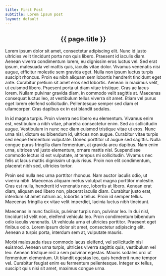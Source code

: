 ```yaml
---
title: First Post
subtitle: Lorem ipsum post
layout: default
---
```


<div style="text-align: center;"><h2>{{ page.title }}</h2></div>

Lorem ipsum dolor sit amet, consectetur adipiscing elit. Nunc id justo ultricies velit tincidunt porta non quis libero. Praesent id iaculis diam. Aenean viverra condimentum lorem, eu dignissim eros luctus vel. Sed erat ipsum, malesuada vel mattis quis, iaculis vitae dolor. Vivamus venenatis nisi augue, efficitur molestie sem gravida eget. Nulla non ipsum luctus turpis suscipit rhoncus. Proin eu nibh aliquam sem lobortis hendrerit tincidunt eget ante. Curabitur pretium sit amet eros sed lobortis. Aenean in maximus velit, ut euismod libero. Praesent porta ut diam vitae tristique. Cras ac lacus lorem. Nullam pulvinar gravida diam, in commodo velit sagittis at. Maecenas consequat luctus leo, at vestibulum tellus viverra sit amet. Etiam vel purus eget lorem eleifend sollicitudin. Pellentesque semper sed diam et ullamcorper. Cras dapibus ex in est blandit sodales.

In id magna turpis. Proin viverra nec libero eu elementum. Vivamus enim est, vestibulum a nibh vitae, pharetra consectetur enim. Sed ac sollicitudin augue. Vestibulum in nunc nec diam euismod tristique vitae ut eros. Nunc urna nisl, dictum eu bibendum id, ultrices non augue. Curabitur vitae turpis sed neque fermentum vulputate. Donec porttitor ut augue sed sagittis. Nulla congue purus fringilla diam fermentum, at gravida arcu dapibus. Nam enim urna, ultrices vel justo elementum, ornare mattis nisi. Suspendisse commodo lectus id est vulputate, at tempus mi sollicitudin. Vivamus nec felis ut lacus mattis dignissim ut quis risus. Proin non elit condimentum, placerat nibh sed, ultricies tortor.

Proin sed nulla nec urna porttitor rhoncus. Nam auctor iaculis odio, ut viverra nibh. Maecenas aliquam metus volutpat magna porttitor molestie. Cras est nulla, hendrerit id venenatis nec, lobortis at libero. Aenean erat diam, aliquam sed libero non, placerat iaculis diam. Curabitur justo erat, interdum sit amet rutrum ac, lobortis a tellus. Proin id semper tellus. Maecenas fringilla ex vitae velit imperdiet, lacinia luctus nibh tincidunt.

Maecenas in nunc facilisis, pulvinar turpis non, pulvinar leo. In dui nisl, tincidunt id velit non, eleifend vehicula leo. Proin condimentum bibendum odio iaculis venenatis. Ut vehicula urna et ultricies porttitor. Praesent eget finibus odio. Lorem ipsum dolor sit amet, consectetur adipiscing elit. Aenean a turpis porta, interdum sem at, vulputate mauris.

Morbi malesuada risus commodo lacus eleifend, vel sollicitudin nisl euismod. Aenean urna turpis, ultricies viverra sagittis quis, vestibulum vel leo. Aenean tristique nisl a sem pulvinar egestas. Mauris sodales orci ut fermentum elementum. Ut blandit egestas leo, quis hendrerit nunc tempor vel. Curabitur feugiat enim eu fermentum pellentesque. Integer ex tellus, suscipit quis nisi sit amet, maximus congue urna.